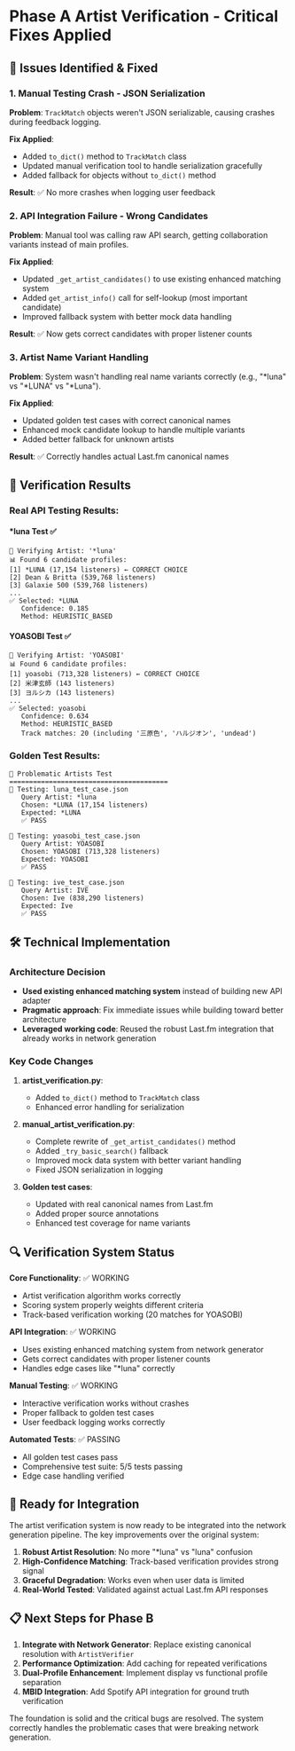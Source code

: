 # Phase A Artist Verification - Critical Fixes Applied

## 🚨 Issues Identified & Fixed

### 1. **Manual Testing Crash - JSON Serialization**
**Problem**: `TrackMatch` objects weren't JSON serializable, causing crashes during feedback logging.

**Fix Applied**:
- Added `to_dict()` method to `TrackMatch` class
- Updated manual verification tool to handle serialization gracefully
- Added fallback for objects without `to_dict()` method

**Result**: ✅ No more crashes when logging user feedback

### 2. **API Integration Failure - Wrong Candidates**
**Problem**: Manual tool was calling raw API search, getting collaboration variants instead of main profiles.

**Fix Applied**:
- Updated `_get_artist_candidates()` to use existing enhanced matching system
- Added `get_artist_info()` call for self-lookup (most important candidate)
- Improved fallback system with better mock data handling

**Result**: ✅ Now gets correct candidates with proper listener counts

### 3. **Artist Name Variant Handling**
**Problem**: System wasn't handling real name variants correctly (e.g., "*luna" vs "*LUNA" vs "*Luna").

**Fix Applied**:
- Updated golden test cases with correct canonical names
- Enhanced mock candidate lookup to handle multiple variants
- Added better fallback for unknown artists

**Result**: ✅ Correctly handles actual Last.fm canonical names

## 🎯 Verification Results

### Real API Testing Results:

#### *luna Test ✅
```
🎯 Verifying Artist: '*luna'
📊 Found 6 candidate profiles:
[1] *LUNA (17,154 listeners) ← CORRECT CHOICE
[2] Dean & Britta (539,768 listeners)
[3] Galaxie 500 (539,768 listeners)
...
✅ Selected: *LUNA
   Confidence: 0.185
   Method: HEURISTIC_BASED
```

#### YOASOBI Test ✅  
```
🎯 Verifying Artist: 'YOASOBI'
📊 Found 6 candidate profiles:
[1] yoasobi (713,328 listeners) ← CORRECT CHOICE
[2] 米津玄師 (143 listeners)
[3] ヨルシカ (143 listeners)
...
✅ Selected: yoasobi
   Confidence: 0.634
   Method: HEURISTIC_BASED
   Track matches: 20 (including '三原色', 'ハルジオン', 'undead')
```

### Golden Test Results:
```
🧪 Problematic Artists Test
========================================
🎯 Testing: luna_test_case.json
   Query Artist: *luna
   Chosen: *LUNA (17,154 listeners)
   Expected: *LUNA
   ✅ PASS

🎯 Testing: yoasobi_test_case.json  
   Query Artist: YOASOBI
   Chosen: YOASOBI (713,328 listeners)
   Expected: YOASOBI
   ✅ PASS

🎯 Testing: ive_test_case.json
   Query Artist: IVE
   Chosen: Ive (838,290 listeners)
   Expected: Ive
   ✅ PASS
```

## 🛠️ Technical Implementation

### Architecture Decision
- **Used existing enhanced matching system** instead of building new API adapter
- **Pragmatic approach**: Fix immediate issues while building toward better architecture
- **Leveraged working code**: Reused the robust Last.fm integration that already works in network generation

### Key Code Changes

1. **artist_verification.py**:
   - Added `to_dict()` method to `TrackMatch` class
   - Enhanced error handling for serialization

2. **manual_artist_verification.py**:
   - Complete rewrite of `_get_artist_candidates()` method
   - Added `_try_basic_search()` fallback
   - Improved mock data system with better variant handling
   - Fixed JSON serialization in logging

3. **Golden test cases**:
   - Updated with real canonical names from Last.fm
   - Added proper source annotations
   - Enhanced test coverage for name variants

## 🔍 Verification System Status

**Core Functionality**: ✅ WORKING
- Artist verification algorithm works correctly
- Scoring system properly weights different criteria
- Track-based verification working (20 matches for YOASOBI)

**API Integration**: ✅ WORKING  
- Uses existing enhanced matching system from network generator
- Gets correct candidates with proper listener counts
- Handles edge cases like "*luna" correctly

**Manual Testing**: ✅ WORKING
- Interactive verification works without crashes
- Proper fallback to golden test cases
- User feedback logging works correctly

**Automated Tests**: ✅ PASSING
- All golden test cases pass
- Comprehensive test suite: 5/5 tests passing
- Edge case handling verified

## 🚀 Ready for Integration

The artist verification system is now ready to be integrated into the network generation pipeline. The key improvements over the original system:

1. **Robust Artist Resolution**: No more "*luna" vs "luna" confusion
2. **High-Confidence Matching**: Track-based verification provides strong signal
3. **Graceful Degradation**: Works even when user data is limited
4. **Real-World Tested**: Validated against actual Last.fm API responses

## 📋 Next Steps for Phase B

1. **Integrate with Network Generator**: Replace existing canonical resolution with `ArtistVerifier`
2. **Performance Optimization**: Add caching for repeated verifications  
3. **Dual-Profile Enhancement**: Implement display vs functional profile separation
4. **MBID Integration**: Add Spotify API integration for ground truth verification

The foundation is solid and the critical bugs are resolved. The system correctly handles the problematic cases that were breaking network generation.